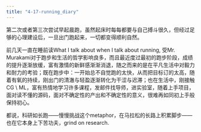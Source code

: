```yaml
---
title: "4-17-running_diary"
---
```

第二次或者第三次尝试早起晨跑，虽然起床时每每都要与自己搏斗很久，但经过足够的心理建设后，一旦出门跑起来，一切都变得顺利自然。

前几天一直在睡前读What I talk about when I talk about running, 受Mr. Murakami对于跑步和生活的哲学影响良多，而且最近度过最初的跑步阶段，成绩的提升逐渐放缓，富有激情的新鲜感渐渐消退，随之而来的是在平凡生活中对毅力和耐力的考验；既在跑步中：一开始总不自觉跑的太快，从而把目标订的太高，随着有氧的持续，刚出门的清澈与轻盈逐渐转化为干涩与迟滞；也在生活中，刚接触CG \ ML，富有热情地学习许多课程，发邮件找导师，进实验室，随着上手项目，面对读不懂的源码，面对不确定性的产出和不确定性的意义，很难再如同初上手般保持初心。

都说，科研如长跑——慢慢挑战这个metaphor，在马拉松的长路上积累脚步——也在它本身上下苦功夫，grind on research.

